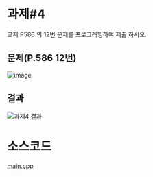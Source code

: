 # 과제#4

교제 P586 의 12번 문제를 프로그래밍하여 제출 하시오.  

## 문제(P.586 12번)

![image](https://github.com/choiht0904/Cpp_01/assets/77330457/6754a90a-a5f0-4778-b928-17fb0ccb0a59)

## 결과

![과제4 결과](https://github.com/choiht0904/Cpp_01/assets/77330457/123704c7-48ff-43e5-878c-38100f67acd0)

# 소스코드

[main.cpp](./main.cpp)
